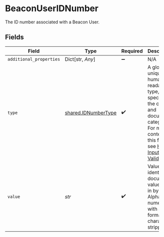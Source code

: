 # BeaconUserIDNumber

The ID number associated with a Beacon User.


## Fields

| Field                                                                                                                                                                                                                             | Type                                                                                                                                                                                                                              | Required                                                                                                                                                                                                                          | Description                                                                                                                                                                                                                       | Example                                                                                                                                                                                                                           |
| --------------------------------------------------------------------------------------------------------------------------------------------------------------------------------------------------------------------------------- | --------------------------------------------------------------------------------------------------------------------------------------------------------------------------------------------------------------------------------- | --------------------------------------------------------------------------------------------------------------------------------------------------------------------------------------------------------------------------------- | --------------------------------------------------------------------------------------------------------------------------------------------------------------------------------------------------------------------------------- | --------------------------------------------------------------------------------------------------------------------------------------------------------------------------------------------------------------------------------- |
| `additional_properties`                                                                                                                                                                                                           | Dict[str, *Any*]                                                                                                                                                                                                                  | :heavy_minus_sign:                                                                                                                                                                                                                | N/A                                                                                                                                                                                                                               |                                                                                                                                                                                                                                   |
| `type`                                                                                                                                                                                                                            | [shared.IDNumberType](../../models/shared/idnumbertype.md)                                                                                                                                                                        | :heavy_check_mark:                                                                                                                                                                                                                | A globally unique and human readable ID type, specific to the country and document category. For more context on this field, see [Hybrid Input Validation](https://plaid.com/docs/identity-verification/hybrid-input-validation). | us_ssn                                                                                                                                                                                                                            |
| `value`                                                                                                                                                                                                                           | *str*                                                                                                                                                                                                                             | :heavy_check_mark:                                                                                                                                                                                                                | Value of identity document value typed in by user. Alpha-numeric, with all formatting characters stripped.                                                                                                                        | 123456789                                                                                                                                                                                                                         |